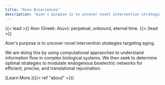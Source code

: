 ```yaml
---
title: "Aion Biosciences"
description: "Aion's purpose is to uncover novel intervention strategies targeting aging."
---
```




{{< lead >}}
Aion (Greek: Αἰών): perpetual, unbound, eternal time. 
{{< /lead >}}

Aion's purpose is to uncover novel intervention strategies targeting aging. 

We are doing this by using computational appraoches to understand information flow in complex biological systems. We then seek to determine optimal strategies to modulate endogenous bioelectric networks for efficient, precise, and translational rejuvination. 

[Learn More.]({{< ref "about" >}})


